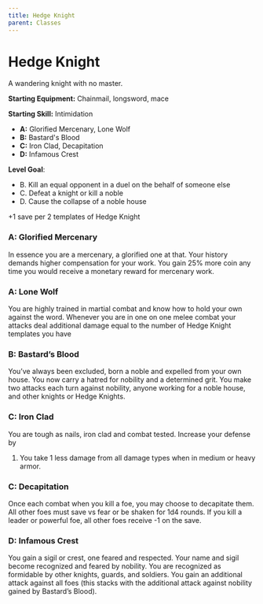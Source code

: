 ```yaml
---
title: Hedge Knight
parent: Classes
---
```

# Hedge Knight

A wandering knight with no master.

**Starting Equipment:** Chainmail, longsword, mace

**Starting Skill:** Intimidation


+ **A:** Glorified Mercenary, Lone Wolf
+ **B:** Bastard's Blood
+ **C:** Iron Clad, Decapitation
+ **D:** Infamous Crest

**Level Goal**: 
- B. Kill an equal opponent in a duel on the behalf of someone else
- C. Defeat a knight or kill a noble
- D. Cause the collapse of a noble house

+1 save per 2 templates of Hedge Knight

### A: Glorified Mercenary
In essence you are a mercenary, a glorified one at that. Your history demands
higher compensation for your work. You gain 25% more coin any time you would
receive a monetary reward for mercenary work. 

### A: Lone Wolf
You are highly trained in martial combat and know how to hold your own against
the word. Whenever you are in one on one melee combat your attacks deal
additional damage equal to the number of Hedge Knight templates you have


### B: Bastard’s Blood
You’ve always been excluded, born a noble and expelled from your own house. You
now carry a hatred for nobility and a determined grit. You make two attacks
each turn against nobility, anyone working for a noble house, and other knights
or Hedge Knights.


### C: Iron Clad
You are tough as nails, iron clad and combat tested. Increase your defense by
1. You take 1 less damage from all damage types when in medium or heavy armor.

### C: Decapitation
Once each combat when you kill a foe, you may choose to decapitate them. All
other foes must save vs fear or be shaken for 1d4 rounds. If you kill a leader
or powerful foe, all other foes receive -1 on the save.


### D: Infamous Crest
You gain a sigil or crest, one feared and respected. Your name and sigil become
recognized and feared by nobility. You are recognized as formidable by other
knights, guards, and soldiers. You gain an additional attack against all foes
(this stacks with the additional attack against nobility gained by Bastard’s
Blood).
